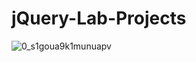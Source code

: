 # jQuery-Lab-Projects
![0_s1goua9k1munuapv](https://user-images.githubusercontent.com/34274686/53762362-fa04fe00-3ed8-11e9-91ed-d6a73ef90bcc.jpg)

